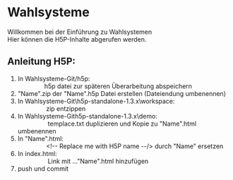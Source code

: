 # Wahlsysteme
Willkommen bei der Einführung zu Wahlsystemen  
Hier können die H5P-Inhalte abgerufen werden.


## Anleitung H5P:
1. In Wahlsysteme-Git/h5p: \
&emsp;&emsp;&emsp;&emsp; h5p datei zur späteren Überarbeitung abspeichern
2. "Name".zip der "Name".h5p Datei erstellen (Dateiendung umbenennen)
3. In Wahlsysteme-Git\h5p-standalone-1.3.x\workspace: \
&emsp;&emsp;&emsp; &emsp; zip entzippen
4. In Wahlsysteme-Gith5p-standalone-1.3.x\demo: \
&emsp; &emsp;&emsp; &emsp; templace.txt duplizieren und Kopie zu "Name".html umbenennen
5. In "Name".html:\
 &emsp;&emsp; &emsp;&emsp; <!-- Replace me with H5P name --/> durch "Name" ersetzen
6. In index.html:\
&emsp; &emsp;&emsp; &emsp; Link mit ..."Name".html hinzufügen
7. push und commit
